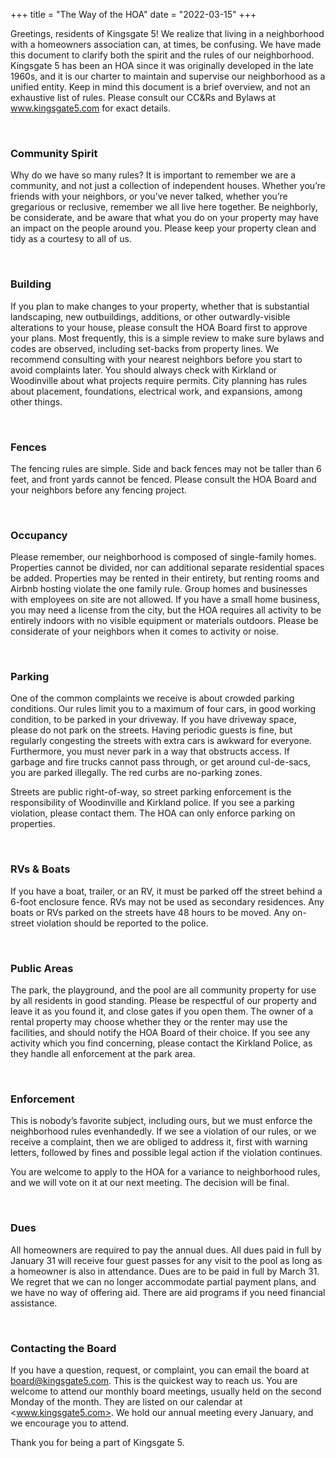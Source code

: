 +++
title = "The Way of the HOA"
date = "2022-03-15"
+++

Greetings, residents of Kingsgate 5! We realize that living in a neighborhood with a homeowners association can, at times, be confusing. We have made this document to clarify both the spirit and the rules of our neighborhood. Kingsgate 5 has been an HOA since it was originally developed in the late 1960s, and it is our charter to maintain and supervise our neighborhood as a unified entity. Keep in mind this document is a brief overview, and not an exhaustive list of rules. Please consult our CC&Rs and Bylaws at www.kingsgate5.com for exact details.

<br />

### Community Spirit

Why do we have so many rules? It is important to remember we are a community, and not just a collection of independent houses. Whether you’re friends with your neighbors, or you’ve never talked, whether you’re gregarious or reclusive, remember we all live here together. Be neighborly, be considerate, and be aware that what you do on your property may have an impact on the people around you. Please keep your property clean and tidy as a courtesy to all of us.

<br />

### Building

If you plan to make changes to your property, whether that is substantial landscaping, new outbuildings, additions, or other outwardly-visible alterations to your house, please consult the HOA Board first to approve your plans. Most frequently, this is a simple review to make sure bylaws and codes are observed, including set-backs from property lines. We recommend consulting with your nearest neighbors before you start to avoid complaints later. You should always check with Kirkland or Woodinville about what projects require permits. City planning has rules about placement, foundations, electrical work, and expansions, among other things.

<br />

### Fences

The fencing rules are simple. Side and back fences may not be taller than 6 feet, and front yards cannot be fenced. Please consult the HOA Board and your neighbors before any fencing project.

<br />

### Occupancy

Please remember, our neighborhood is composed of single-family homes. Properties cannot be divided, nor can additional separate residential spaces be added. Properties may be rented in their entirety, but renting rooms and Airbnb hosting violate the one family rule. Group homes and businesses with employees on site are not allowed. If you have a small home business, you may need a license from the city, but the HOA requires all activity to be entirely indoors with no visible equipment or materials outdoors. Please be considerate of your neighbors when it comes to activity or noise.

<br />

### Parking

One of the common complaints we receive is about crowded parking conditions. Our rules limit you to a maximum of four cars, in good working condition, to be parked in your driveway. If you have driveway space, please do not park on the streets. Having periodic guests is fine, but regularly congesting the streets with extra cars is awkward for everyone. Furthermore, you must never park in a way that obstructs access. If garbage and fire trucks cannot pass through, or get around cul-de-sacs, you are parked illegally. The red curbs are no-parking zones.

Streets are public right-of-way, so street parking enforcement is the responsibility of Woodinville and Kirkland police. If you see a parking violation, please contact them. The HOA can only enforce parking on properties.

<br />

### RVs & Boats

If you have a boat, trailer, or an RV, it must be parked off the street behind a 6-foot enclosure fence. RVs may not be used as secondary residences. Any boats or RVs parked on the streets have 48 hours to be moved. Any on-street violation should be reported to the police.

<br />

### Public Areas

The park, the playground, and the pool are all community property for use by all residents in good standing. Please be respectful of our property and leave it as you found it, and close gates if you open them. The owner of a rental property may choose whether they or the renter may use the facilities, and should notify the HOA Board of their choice. If you see any activity which you find concerning, please contact the Kirkland Police, as they handle all enforcement at the park area.

<br />

### Enforcement

This is nobody’s favorite subject, including ours, but we must enforce the neighborhood rules evenhandedly. If we see a violation of our rules, or we receive a complaint, then we are obliged to address it, first with warning letters, followed by fines and possible legal action if the violation continues.

You are welcome to apply to the HOA for a variance to neighborhood rules, and we will vote on it at our next meeting. The decision will be final.

<br />

### Dues

All homeowners are required to pay the annual dues. All dues paid in full by January 31 will receive four guest passes for any visit to the pool as long as a homeowner is also in attendance. Dues are to be paid in full by March 31. We regret that we can no longer accommodate partial payment plans, and we have no way of offering aid. There are aid programs if you need financial assistance.

<br />

### Contacting the Board

If you have a question, request, or complaint, you can email the board at <board@kingsgate5.com>. This is the quickest way to reach us. You are welcome to attend our monthly board meetings, usually held on the second Monday of the month. They are listed on our calendar at <www.kingsgate5.com>. We hold our annual meeting every January, and we encourage you to attend. 

Thank you for being a part of Kingsgate 5.
